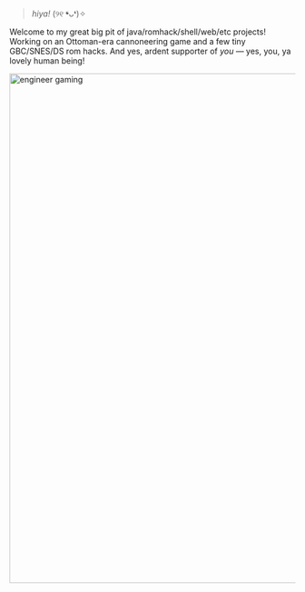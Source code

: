 > _hiya!_ (୨୧ ❛ᴗ❛)✧

Welcome to my great big pit of java/romhack/shell/web/etc projects! Working on an Ottoman-era cannoneering game and a few tiny GBC/SNES/DS rom hacks. And yes, ardent supporter of _you_ — yes, you, ya lovely human being!
<p align:"center">
<img width="898" alt="engineer gaming" src="https://github.com/pocketrice/pocketrice/assets/79682953/3a448f09-89e0-490a-9afc-3807ce21804f">
</p>

